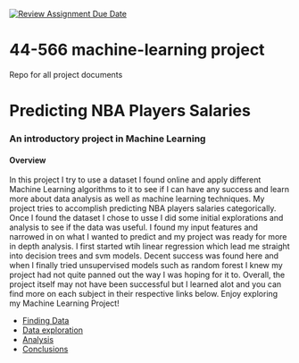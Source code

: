 [![Review Assignment Due Date](https://classroom.github.com/assets/deadline-readme-button-24ddc0f5d75046c5622901739e7c5dd533143b0c8e959d652212380cedb1ea36.svg)](https://classroom.github.com/a/7lKBcjfN)
# 44-566 machine-learning project
Repo for all project documents

# Predicting NBA Players Salaries 
### An introductory project in Machine Learning

#### Overview
In this project I try to use a dataset I found online and apply different Machine Learning algorithms to it to see if I can have any success and learn more about data analysis as well as machine learning techniques. My project tries to accomplish predicting NBA players salaries categorically. Once I found the dataset I chose to usse I did some initial explorations and analysis to see if the data was useful. I found my input features and narrowed in on what I wanted to predict and my project was ready for more in depth analysis. I first started wtih linear regression which lead me straight into decision trees and svm models. Decent success was found here and when I finally tried unsupervised models such as random forest I knew my project had not quite panned out the way I was hoping for it to. Overall, the project itself may not have been successful but I learned alot and you can find more on each subject in their respective links below. Enjoy exploring my Machine Learning Project!

* [Finding Data](/RAW_DATA.md)
* [Data exploration](/DATA.md)
* [Analysis](/ANALYSIS.md)
* [Conclusions](/CONCLUSIONS.md)
